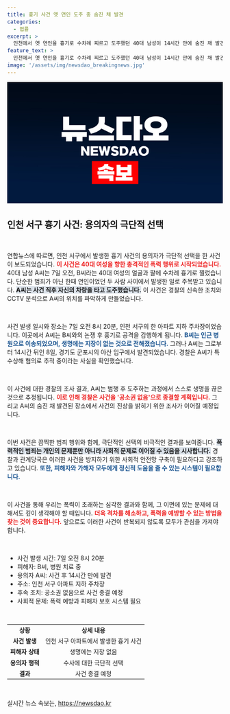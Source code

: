 ```yaml
---
title: 흉기 사건 옛 연인 도주 중 숨진 채 발견
categories:
  - 법률
excerpt: >
  인천에서 옛 연인을 흉기로 수차례 찌르고 도주했던 40대 남성이 14시간 만에 숨진 채 발견됐다. 경찰은 그의 극단적 선택으로 사건을 종결할 예정이며, 피해자는 생명에 지장이 없다.
feature_text: >
  인천에서 옛 연인을 흉기로 수차례 찌르고 도주했던 40대 남성이 14시간 만에 숨진 채 발견됐다. 경찰은 그의 극단적 선택으로 사건을 종결할 예정이며, 피해자는 생명에 지장이 없다.
image: '/assets/img/newsdao_breakingnews.jpg'
---
```


<p><img src="/assets/img/newsdao_breakingnews.jpg" alt="bookingtag 속보" /></p>

<h2 data-ke-size="size26">인천 서구 흉기 사건: 용의자의 극단적 선택</h2>

<p data-ke-size="size16">&nbsp;</p>

<p>연합뉴스에 따르면, 인천 서구에서 발생한 흉기 사건의 용의자가 극단적 선택을 한 사건이 보도되었습니다. <b><span style="color: #ee2323;">이 사건은 40대 여성을 향한 충격적인 폭력 행위로 시작되었습니다.</span></b> 40대 남성 A씨는 7일 오전, B씨라는 40대 여성의 얼굴과 팔에 수차례 흉기로 찔렀습니다. 단순한 범죄가 아닌 한때 연인이었던 두 사람 사이에서 발생한 일로 주목받고 있습니다. <b><span style="background-color: #21538527;">A씨는 사건 직후 자신의 차량을 타고 도주했습니다.</span></b> 이 사건은 경찰의 신속한 조치와 CCTV 분석으로 A씨의 위치를 파악하게 만들었습니다.</p>

<p data-ke-size="size16">&nbsp;</p>

<p>사건 발생 일시와 장소는 7일 오전 8시 20분, 인천 서구의 한 아파트 지하 주차장이었습니다. 이곳에서 A씨는 B씨와의 논쟁 후 흉기로 공격을 감행하게 됩니다. <b><span style="color: #1a5490;">B씨는 인근 병원으로 이송되었으며, 생명에는 지장이 없는 것으로 전해졌습니다.</span></b> 그러나 A씨는 그로부터 14시간 뒤인 8일, 경기도 군포시의 야산 입구에서 발견되었습니다. 경찰은 A씨가 특수상해 혐의로 추적 중이라는 사실을 확인했습니다.</p>

<p data-ke-size="size16">&nbsp;</p>

<p>이 사건에 대한 경찰의 조사 결과, A씨는 범행 후 도주하는 과정에서 스스로 생명을 끊은 것으로 추정됩니다. <b><span style="color: #ee2323;">이로 인해 경찰은 사건을 '공소권 없음'으로 종결할 계획입니다.</span></b> 그리고 A씨의 숨진 채 발견된 장소에서 사건의 진상을 밝히기 위한 조사가 이어질 예정입니다.</p>

<p data-ke-size="size16">&nbsp;</p>

<p>이번 사건은 끔찍한 범죄 행위와 함께, 극단적인 선택의 비극적인 결과를 보여줍니다. <b><span style="background-color: #21538527;">폭력적인 범죄는 개인의 문제뿐만 아니라 사회적 문제로 이어질 수 있음을 시사합니다.</span></b> 경찰과 관계당국은 이러한 사건을 방지하기 위한 사회적 안전망 구축이 필요하다고 강조하고 있습니다. <b><span style="color: #1a5490;">또한, 피해자와 가해자 모두에게 정신적 도움을 줄 수 있는 시스템이 필요합니다.</span></b></p>

<p data-ke-size="size16">&nbsp;</p>

<p>이 사건을 통해 우리는 폭력이 초래하는 심각한 결과와 함께, 그 이면에 있는 문제에 대해서도 깊이 생각해야 할 때입니다. <b><span style="color: #ee2323;">더욱 격차를 해소하고, 폭력을 예방할 수 있는 방법을 찾는 것이 중요합니다.</span></b> 앞으로도 이러한 사건이 반복되지 않도록 모두가 관심을 가져야 합니다. </p>

<p data-ke-size="size16">&nbsp;</p>

<ul>
    <li>사건 발생 시간: 7일 오전 8시 20분</li>
    <li>피해자: B씨, 병원 치료 중</li>
    <li>용의자 A씨: 사건 후 14시간 만에 발견</li>
    <li>주소: 인천 서구 아파트 지하 주차장</li>
    <li>후속 조치: 공소권 없음으로 사건 종결 예정</li>
    <li>사회적 문제: 폭력 예방과 피해자 보호 시스템 필요</li>
</ul>

<p data-ke-size="size16">&nbsp;</p>

<table style="width: 100%;">
    <tr>
        <td style="text-align: center; height: 17px;"><b>상황</b></td>
        <td style="text-align: center; height: 17px;"><b>상세 내용</b></td>
    </tr>
    <tr>
        <td style="text-align: center; height: 17px;"><b>사건 발생</b></td>
        <td style="text-align: center; height: 17px;">인천 서구 아파트에서 발생한 흉기 사건</td>
    </tr>
    <tr>
        <td style="text-align: center; height: 17px;"><b>피해자 상태</b></td>
        <td style="text-align: center; height: 17px;">생명에는 지장 없음</td>
    </tr>
    <tr>
        <td style="text-align: center; height: 17px;"><b>용의자 행적</b></td>
        <td style="text-align: center; height: 17px;">수사에 대한 극단적 선택</td>
    </tr>
    <tr>
        <td style="text-align: center; height: 17px;"><b>결과</b></td>
        <td style="text-align: center; height: 17px;">사건 종결 예정</td>
    </tr>
</table>

<p data-ke-size="size16">&nbsp;</p>
실시간 뉴스 속보는, <a href="https://newsdao.kr" rel="dofollow">https://newsdao.kr</a>


